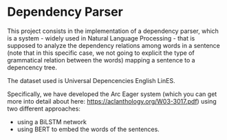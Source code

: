 # Dependency Parser
This project consists in the implementation of a dependency parser, which is a system - widely used in Natural Language Processing - that is supposed to analyze the dependency relations among words in a sentence (note that in this specific case, we not going to explicit the type of grammatical relation between the words) mapping a sentence to a depencency tree.

The dataset used is Universal Depencencies English LinES.

Specifically, we have developed the Arc Eager system (which you can get more into detail about here: https://aclanthology.org/W03-3017.pdf) using two different approaches:
- using a BiLSTM network
- using BERT
to embed the words of the sentences.
